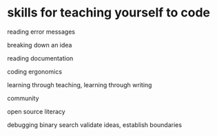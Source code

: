 # skills for teaching yourself to code

reading error messages

breaking down an idea

reading documentation

coding ergonomics

learning through teaching, learning through writing

community

open source literacy

debugging
binary search
validate ideas, establish boundaries
